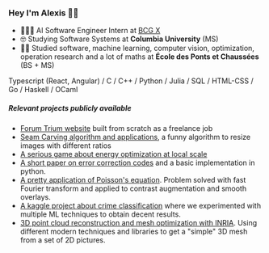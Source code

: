 ### Hey I'm Alexis 🤟🏽

- 👨🏽‍💻 AI Software Engineer Intern at [BCG X](https://www.bcg.com/x)
- 🤓 Studying Software Systems at **Columbia University** (MS)
- 👨‍🎓 Studied software, machine learning, computer vision, optimization, operation research and a lot of maths at **École des Ponts et Chaussées** (BS + MS)

Typescript (React, Angular) / C / C++ / Python / Julia / SQL / HTML-CSS / Go / Haskell / OCaml

##### Relevant projects publicly available

- [Forum Trium website](https://forum-trium.com) built from scratch as a freelance job
- [Seam Carving algorithm and applications](https://github.com/MisterGado/SeamCarving), a funny algorithm to resize images with different ratios
- [A serious game about energy optimization at local scale](https://github.com/MisterGado/microgrid-manager)
- [A short paper on error correction codes](https://github.com/MisterGado/error_correction_codes) and a basic implementation in python. 
- [A pretty application of Poisson's equation](https://github.com/MisterGado/FFT_Poisson). Problem solved with fast Fourier transform and applied to contrast augmentation and smooth overlays.
- [A kaggle project about crime classification](https://github.com/MisterGado/CrimeSF) where we experimented with multiple ML techniques to obtain decent results.
- [3D point cloud reconstruction and mesh optimization with INRIA](https://github.com/MisterGado/3D_pointcloud_reconstruction_and_mesh_optimization). Using different modern techniques and libraries to get a "simple" 3D mesh from a set of 2D pictures.
